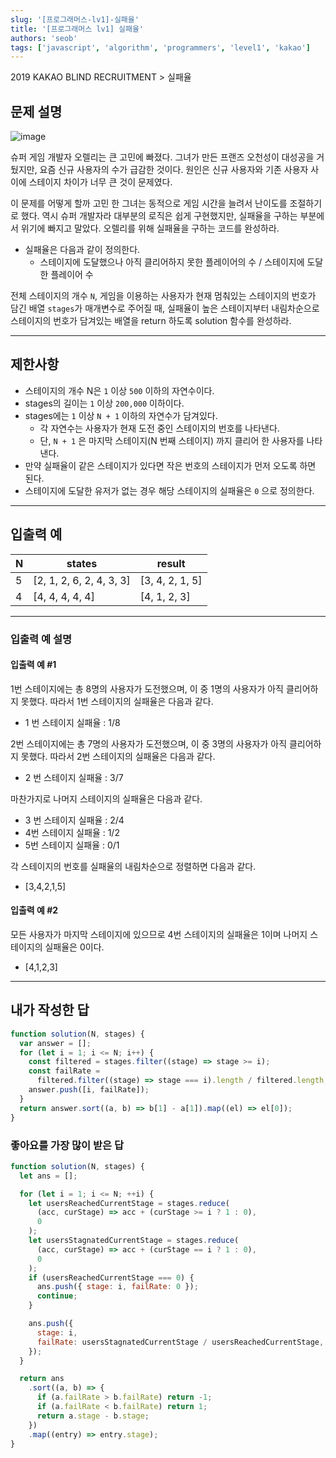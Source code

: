 ```yaml
---
slug: '[프로그래머스-lv1]-실패율'
title: '[프로그래머스 lv1] 실패율'
authors: 'seob'
tags: ['javascript', 'algorithm', 'programmers', 'level1', 'kakao']
---
```


2019 KAKAO BLIND RECRUITMENT \> 실패율

## 문제 설명

![image](https://grepp-programmers.s3.amazonaws.com/files/production/bde471d8ac/48ddf1cc-c4ea-499d-b431-9727ee799191.png)

슈퍼 게임 개발자 오렐리는 큰 고민에 빠졌다. 그녀가 만든 프랜즈 오천성이 대성공을 거뒀지만, 요즘 신규 사용자의 수가 급감한 것이다. 원인은 신규 사용자와 기존 사용자 사이에 스테이지 차이가 너무 큰 것이 문제였다.

<!--truncate-->

이 문제를 어떻게 할까 고민 한 그녀는 동적으로 게임 시간을 늘려서 난이도를 조절하기로 했다. 역시 슈퍼 개발자라 대부분의 로직은 쉽게 구현했지만, 실패율을 구하는 부분에서 위기에 빠지고 말았다. 오렐리를 위해 실패율을 구하는 코드를 완성하라.

- 실패율은 다음과 같이 정의한다.
  - 스테이지에 도달했으나 아직 클리어하지 못한 플레이어의 수 / 스테이지에 도달한 플레이어 수

전체 스테이지의 개수 `N`, 게임을 이용하는 사용자가 현재 멈춰있는 스테이지의 번호가 담긴 배열 `stages`가 매개변수로 주어질 때, 실패율이 높은 스테이지부터 내림차순으로 스테이지의 번호가 담겨있는 배열을 return 하도록 solution 함수를 완성하라.

---

## 제한사항

- 스테이지의 개수 N은 `1` 이상 `500` 이하의 자연수이다.
- stages의 길이는 `1` 이상 `200,000` 이하이다.
- stages에는 `1` 이상 `N + 1` 이하의 자연수가 담겨있다.
  - 각 자연수는 사용자가 현재 도전 중인 스테이지의 번호를 나타낸다.
  - 단, `N + 1` 은 마지막 스테이지(N 번째 스테이지) 까지 클리어 한 사용자를 나타낸다.
- 만약 실패율이 같은 스테이지가 있다면 작은 번호의 스테이지가 먼저 오도록 하면 된다.
- 스테이지에 도달한 유저가 없는 경우 해당 스테이지의 실패율은 `0` 으로 정의한다.

---

## 입출력 예

| N   | states                   | result          |
| --- | ------------------------ | --------------- |
| 5   | [2, 1, 2, 6, 2, 4, 3, 3] | [3, 4, 2, 1, 5] |
| 4   | [4, 4, 4, 4, 4]          | [4, 1, 2, 3]    |

---

### 입출력 예 설명

#### 입출력 예 #1

1번 스테이지에는 총 8명의 사용자가 도전했으며, 이 중 1명의 사용자가 아직 클리어하지 못했다. 따라서 1번 스테이지의 실패율은 다음과 같다.

- 1 번 스테이지 실패율 : 1/8

2번 스테이지에는 총 7명의 사용자가 도전했으며, 이 중 3명의 사용자가 아직 클리어하지 못했다. 따라서 2번 스테이지의 실패율은 다음과 같다.

- 2 번 스테이지 실패율 : 3/7

마찬가지로 나머지 스테이지의 실패율은 다음과 같다.

- 3 번 스테이지 실패율 : 2/4
- 4번 스테이지 실패율 : 1/2
- 5번 스테이지 실패율 : 0/1

각 스테이지의 번호를 실패율의 내림차순으로 정렬하면 다음과 같다.

- [3,4,2,1,5]

#### 입출력 예 #2

모든 사용자가 마지막 스테이지에 있으므로 4번 스테이지의 실패율은 1이며 나머지 스테이지의 실패율은 0이다.

- [4,1,2,3]

---

## 내가 작성한 답

```js
function solution(N, stages) {
  var answer = [];
  for (let i = 1; i <= N; i++) {
    const filtered = stages.filter((stage) => stage >= i);
    const failRate =
      filtered.filter((stage) => stage === i).length / filtered.length;
    answer.push([i, failRate]);
  }
  return answer.sort((a, b) => b[1] - a[1]).map((el) => el[0]);
}
```

### 좋아요를 가장 많이 받은 답

```js
function solution(N, stages) {
  let ans = [];

  for (let i = 1; i <= N; ++i) {
    let usersReachedCurrentStage = stages.reduce(
      (acc, curStage) => acc + (curStage >= i ? 1 : 0),
      0
    );
    let usersStagnatedCurrentStage = stages.reduce(
      (acc, curStage) => acc + (curStage == i ? 1 : 0),
      0
    );
    if (usersReachedCurrentStage === 0) {
      ans.push({ stage: i, failRate: 0 });
      continue;
    }

    ans.push({
      stage: i,
      failRate: usersStagnatedCurrentStage / usersReachedCurrentStage,
    });
  }

  return ans
    .sort((a, b) => {
      if (a.failRate > b.failRate) return -1;
      if (a.failRate < b.failRate) return 1;
      return a.stage - b.stage;
    })
    .map((entry) => entry.stage);
}
```
